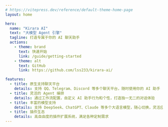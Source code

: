 ```yaml
---
# https://vitepress.dev/reference/default-theme-home-page
layout: home

hero:
  name: "Kirara AI"
  text: "大模型 Agent 引擎"
  tagline: 打造专属于你的 AI 聊天助手
  actions:
    - theme: brand
      text: 快速开始
      link: /guide/getting-started
    - theme: alt
      text: GitHub
      link: https://github.com/lss233/kirara-ai/

features:
  - title: 原生支持聊天平台
    details: 支持 QQ、Telegram、Discord 等多个聊天平台，随时使用你的 AI 助手
  - title: 灵活的 Agent 编排
    details: 通过工作流配置，自定义 AI 助手行为和个性，打造独一无二的对话体验
  - title: 丰富的模型支持
    details: 支持 DeepSeek、ChatGPT、Claude 等多个大语言模型，随心切换，灵活应对
  - title: 插件生态
    details: 高自由度的插件扩展系统，满足各种定制需求
---
```


